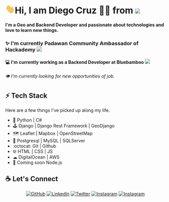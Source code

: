 # <img src="https://raw.githubusercontent.com/ABSphreak/ABSphreak/master/gifs/Hi.gif" width="30px">Hi, I am Diego Cruz 👨‍💻 from <img src="https://img.icons8.com/offices/30/000000/bolivia.png"/>

#### I'm a Geo and Backend Developer and passionate about technologies and love to learn new things.


### ✨ I'm currently Padawan Community Ambassador of Hackademy  <img src="https://img.icons8.com/officexs/30/000000/mexico.png"/>

#### 💻 I'm currently working as a Backend Developer at Bluebamboo  <img src="https://img.icons8.com/officexs/30/000000/argentina.png"/>

###### 👁️ I'm currently looking for new opportunities of job.

##
## ⚡ Tech Stack

Here are a few things I've picked up along my life.

* 🐍 Python | C#
* 🕹️ Django | Django Rest Framework | GeoDjango 
* 🗺️ Leaflet | Mapbox | OpenStreetMap
* 🐘 Postgresql | MySQL | SQLServer
* :octocat: Git | Github
* 🌐 HTML | CSS | JS
* ☁ DigitalOcean | AWS
* 🌱 Coming soon Node.js

##
## :coffee: Let's Connect 
<p align="center">
	<a href="https://github.com/doctsystems"><img src="https://img.icons8.com/bubbles/50/000000/github.png" alt="GitHub"/></a>
	<a href="https://www.linkedin.com/in/diegoosvaldocruz/"><img src="https://img.icons8.com/bubbles/50/000000/linkedin.png" alt="LinkedIn"/></a>
	<a href="https://twitter.com/DiegoCruzTorrez"><img src="https://img.icons8.com/bubbles/50/000000/twitter-circled.png" alt="Twitter"/></a>
	<a href="mailto:d.cruz@outlook.com"><img src="https://img.icons8.com/bubbles/50/000000/email.png" alt="Instagram"/></a>
  <a href="https://api.whatsapp.com/send?phone=59172900865&text=Hello%2C%20I%20would%20like%20to%20talk%20about%20a%20new%20project."><img src="https://img.icons8.com/bubbles/50/000000/whatsapp.png" alt="Instagram"/></a>
</p>





<!--

![visitors](https://visitor-badge.glitch.me/badge?page_id=adnanazmee/adnanazmee)

**doctsystems/doctsystems** is a ✨ _special_ ✨ repository because its `README.md` (this file) appears on your GitHub profile.

Here are some ideas to get you started:

- 🔭 I’m currently working on Django and Postgresql at Bluebamboo
- 🌱 I’m currently learning Reactjs
- 👯 I’m looking to collaborate on ...
- 🤔 I’m looking for help with ...
- 💬 Ask me about ...
- 📫 How to reach me: ...
- 😄 Pronouns: ...
- ⚡ Fun fact: ...
-->
